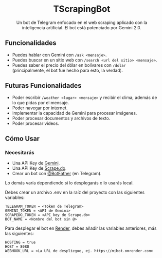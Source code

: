 <div align="center">
<h1>TScrapingBot</h1>

Un bot de Telegram enfocado en el web scraping aplicado con la inteligencia artificial. El bot está potenciado por Gemini 2.0.
</div>

## Funcionalidades

* Puedes hablar con Gemini con `/ask <mensaje>`.
* Puedes buscar en un sitio web con `/search <url del sitio> <mensaje>`.
* Puedes saber el precio del dólar en bolívares con `/dolar` (principalmente, el bot fue hecho para esto, la verdad).

## Futuras Funcionalidades

* Poder escribir `/weather <lugar> <mensaje>` y recibir el clima, además de lo que pidas por el mensaje.
* Poder navegar por internet.
* Implementar la capacidad de Gemini para procesar imágenes.
* Poder procesar documentos y archivos de texto.
* Poder procesar videos.

## Cómo Usar

### Necesitarás
* Una API Key de [Gemini](https://ai.google.dev/).
* Una API Key de [Scrape.do](https://scrape.do/).
* Crear un bot con [@BotFather](https://t.me/BotFather) (en Telegram).

Lo demás varía dependiendo si lo desplegarás o lo usarás local.

Debes crear un archivo .env en la raíz del proyecto con las siguientes variables:
```env
TELEGRAM_TOKEN = <Token de Telegram>
GEMINI_TOKEN = <API de Gemini>
SCRAPEDO_TOKEN = <API key de Scrape.do>
BOT_NAME = <Nombre del bot sin @>
```

Para desplegar el bot en [Render](https://render.com/), debes añadir las variables anteriores, más las siguientes:
```env
HOSTING = true
HOST = 8080
WEBHOOK_URL = <La URL de despliegue, ej. https://mibot.onrender.com>
```